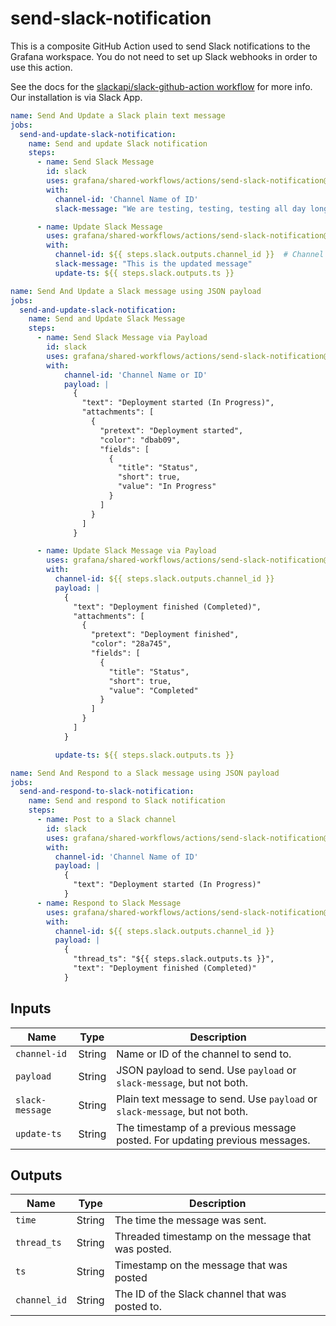 # send-slack-notification

This is a composite GitHub Action used to send Slack notifications to the Grafana workspace.
You do not need to set up Slack webhooks in order to use this action.

See the docs for the [slackapi/slack-github-action workflow](https://github.com/slackapi/slack-github-action/blob/main/README.md#technique-2-slack-app) for more info. Our installation is via Slack App.

```yaml
name: Send And Update a Slack plain text message
jobs:
  send-and-update-slack-notification:
    name: Send and update Slack notification
    steps:
      - name: Send Slack Message
        id: slack
        uses: grafana/shared-workflows/actions/send-slack-notification@main
        with:
          channel-id: 'Channel Name of ID'
          slack-message: "We are testing, testing, testing all day long"

      - name: Update Slack Message
        uses: grafana/shared-workflows/actions/send-slack-notification@main
        with:
          channel-id: ${{ steps.slack.outputs.channel_id }}  # Channel ID is required when updating a message
          slack-message: "This is the updated message"
          update-ts: ${{ steps.slack.outputs.ts }}
```
```yaml
name: Send And Update a Slack message using JSON payload
jobs:
  send-and-update-slack-notification:
    name: Send and Update Slack Message
    steps:
      - name: Send Slack Message via Payload
        id: slack
        uses: grafana/shared-workflows/actions/send-slack-notification@main
        with:
            channel-id: 'Channel Name or ID'
            payload: |
              {
                "text": "Deployment started (In Progress)",
                "attachments": [
                  {
                    "pretext": "Deployment started",
                    "color": "dbab09",
                    "fields": [
                      {
                        "title": "Status",
                        "short": true,
                        "value": "In Progress"
                      }
                    ]
                  }
                ]
              }

      - name: Update Slack Message via Payload
        uses: grafana/shared-workflows/actions/send-slack-notification@main
        with:
          channel-id: ${{ steps.slack.outputs.channel_id }}
          payload: |
            {
              "text": "Deployment finished (Completed)",
              "attachments": [
                {
                  "pretext": "Deployment finished",
                  "color": "28a745",
                  "fields": [
                    {
                      "title": "Status",
                      "short": true,
                      "value": "Completed"
                    }
                  ]
                }
              ]
            }

          update-ts: ${{ steps.slack.outputs.ts }}
```

```yaml
name: Send And Respond to a Slack message using JSON payload
jobs:
  send-and-respond-to-slack-notification:
    name: Send and respond to Slack notification
    steps:
      - name: Post to a Slack channel
        id: slack
        uses: grafana/shared-workflows/actions/send-slack-notification@main
        with:
          channel-id: 'Channel Name of ID'
          payload: |
            {
              "text": "Deployment started (In Progress)"
            }
      - name: Respond to Slack Message
        uses: grafana/shared-workflows/actions/send-slack-notification@main
        with:
          channel-id: ${{ steps.slack.outputs.channel_id }}
          payload: |
            {
              "thread_ts": "${{ steps.slack.outputs.ts }}",
              "text": "Deployment finished (Completed)"
            }
```

## Inputs

| Name            | Type   | Description                                                                 |
|-----------------|--------|-----------------------------------------------------------------------------|
| `channel-id`    | String | Name or ID of the channel to send to.                                       |
| `payload`       | String | JSON payload to send. Use `payload` or `slack-message`, but not both.       |
| `slack-message` | String | Plain text message to send. Use `payload` or `slack-message`, but not both. |
| `update-ts`     | String | The timestamp of a previous message posted. For updating previous messages. |

## Outputs

| Name         | Type   | Description                                        |
|--------------|--------|----------------------------------------------------|
| `time`       | String | The time the message was sent.                     |
| `thread_ts`  | String | Threaded timestamp on the message that was posted. |
| `ts`         | String | Timestamp on the message that was posted           |
| `channel_id` | String | The ID of the Slack channel that was posted to.    |
